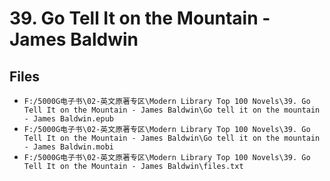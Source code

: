 # 39. Go Tell It on the Mountain - James Baldwin

## Files

- `F:/5000G电子书\02-英文原著专区\Modern Library Top 100 Novels\39. Go Tell It on the Mountain - James Baldwin\Go tell it on the mountain - James Baldwin.epub`
- `F:/5000G电子书\02-英文原著专区\Modern Library Top 100 Novels\39. Go Tell It on the Mountain - James Baldwin\Go tell it on the mountain - James Baldwin.mobi`
- `F:/5000G电子书\02-英文原著专区\Modern Library Top 100 Novels\39. Go Tell It on the Mountain - James Baldwin\files.txt`
